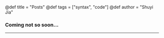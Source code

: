 @def title = "Posts"
@def tags = ["syntax", "code"]
@def author = "Shuyi Jia"

### Coming not so soon...

<!-- ### 2021
- ~~~<p><a href="/posts/2021/11/qrnn">Recurrent Quantum Neural Networks</a></p>~~~
- ~~~<p><a href="/posts/2021/09/vanishing_gradient">The Vanishing Gradient Problem</a></p>~~~

### 2020
- ~~~<p><a href="/posts/2020/12/nqs">Neural-network Quantum States</a></p>~~~ -->

***